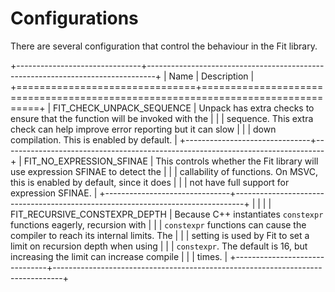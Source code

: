 Configurations
==============

There are several configuration that control the behaviour in the Fit library.

+-------------------------------+--------------------------------------------------------------------------------+
| Name                          | Description                                                                    |
+===============================+================================================================================+
| FIT_CHECK_UNPACK_SEQUENCE     | Unpack has extra checks to ensure that the function will be invoked with the   |
|                               | sequence. This extra check can help improve error reporting but it can slow    |
|                               | down compilation. This is enabled by default.                                  |
+-------------------------------+--------------------------------------------------------------------------------+
| FIT_NO_EXPRESSION_SFINAE      | This controls whether the Fit library will use expression SFINAE to detect the |
|                               | callability of functions. On MSVC, this is enabled by default, since it does   |
|                               | not have full support for expression SFINAE.                                   |
+-------------------------------+--------------------------------------------------------------------------------+
|                               |                                                                                |
| FIT_RECURSIVE_CONSTEXPR_DEPTH | Because C++ instantiates `constexpr` functions eagerly, recursion with         |
|                               | `constexpr` functions can cause the compiler to reach its internal limits. The |
|                               | setting is used by Fit to set a limit on recursion depth when using            |
|                               | `constexpr`. The default is 16, but increasing the limit can increase compile  |
|                               | times.                                                                         |
+-------------------------------+--------------------------------------------------------------------------------+



